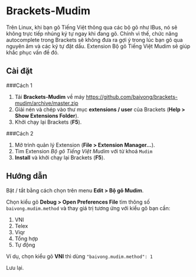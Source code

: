 # Brackets-Mudim
Trên Linux, khi bạn gõ Tiếng Việt thông qua các bộ gõ như IBus, nó sẽ không trực tiếp nhúng ký tự ngay khi đang gõ. Chính vì thế, chức năng autocomplete trong Brackets sẽ không đưa ra gợi ý trong lúc bạn gõ qua nguyên âm và các ký tự đặt dấu.
Extension Bộ gõ Tiếng Việt Mudim sẽ giúp khắc phục vấn đề đó.

## Cài đặt

###Cách 1
1. Tải **Brackets-Mudim** về máy https://github.com/baivong/brackets-mudim/archive/master.zip
2. Giải nén và chép vào thư mục **extensions / user** của Brackets (**Help > Show Extensions Folder**).
3. Khởi chạy lại Brackets (**F5**).

###Cách 2
1. Mở trình quản lý Extension (**File > Extension Manager...**).
2. Tìm Extension *Bộ gõ Tiếng Việt Mudim* với từ khoá ```Mudim```
3. **Install** và khởi chạy lại Brackets (**F5**).

## Hướng dẫn
Bật / tắt bằng cách chọn trên menu **Edit > Bộ gõ Mudim**.

Chọn kiểu gõ **Debug > Open Preferences File** tìm thông số ```baivong.mudim.method``` và thay giá trị tương ứng với kiểu gõ bạn cần:

1. VNI
2. Telex
3. Viqr
4. Tổng hợp
5. Tự động

Ví dụ, chọn kiểu gõ **VNI** thì dùng ```"baivong.mudim.method": 1```

Lưu lại.
